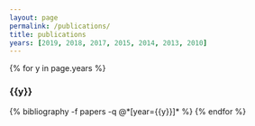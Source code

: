 ```yaml
---
layout: page
permalink: /publications/
title: publications
years: [2019, 2018, 2017, 2015, 2014, 2013, 2010]
---
```


{% for y in page.years %}
  <h3 class="year">{{y}}</h3>
  {% bibliography -f papers -q @*[year={{y}}]* %}
{% endfor %}

